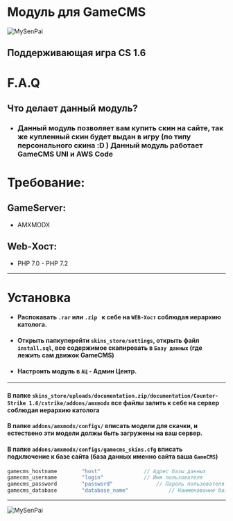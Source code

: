 # __Модуль для GameCMS__

![MySenPai](https://pa1.narvii.com/6862/6098ddd3be86e6253a9a2174796bf3fba9c06867r1-500-260_hq.gif)

## Поддерживающая игра CS 1.6

# F.A.Q
 ## __Что делает данный модуль?__

- ### Данный модуль позволяет вам купить скин на сайте, так же купленный скин будет выдан в игру (по типу персонального скина :D )  Данный модуль работает GameCMS UNI и AWS Code

# Требование:

## GameServer:
- AMXMODX

## Web-Хост:
- PHP 7.0 - PHP 7.2

***

# Установка
- #### Распокавать `.rar` или `.zip ` к себе на `WEB-Хост` соблюдая иерархию католога.
- #### Открыть папкуперейти `skins_store/settings`, открыть файл `install.sql`, все содержимое скапировать в `Базу данных` (где лежить сам движок GameCMS)
- #### Настроить модуль в `АЦ` - Админ Центр.

***

#### В папке `skins_store/uploads/documentation.zip/documentation/Counter-Strike 1.6/cstrike/addons/amxmodx` все файлы залить к себе на сервер соблюдая иерархию католога

#### В папке `addons/amxmodx/configs/` вписать модели для скачки, и естествено эти модели должы быть загружены на ваш сервер.

#### В папке `addons/amxmodx/configs/gamecms_skins.cfg` вписать подключение к базе сайта (база данных именно сайта ваша `GameCMS`)
```c
gamecms_hostname		"host"				// Адрес базы данных
gamecms_username		"login"				// Имя пользователя
gamecms_password		"password"				// Пароль пользователя
gamecms_database		"database_name"				// Наименование базы данных
```

***

![MySenPai](https://pa1.narvii.com/8008/5ff3a5128bf7a511810414eecce8018a7b0a52cer1-500-282_hq.gif)
